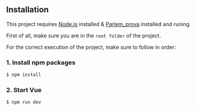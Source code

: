 ## Installation

This project requires [Node.js](https://nodejs.org/en/) installed & [Parlem_prova](https://github.com/jonator8/parlem_prova) installed and runing.

First of all, make sure you are in the `root folder` of the project.

For the correct execution of the project, make sure to follow in order:

### 1. Install npm packages 
```bash
$ npm install
```

### 2. Start Vue
```bash
$ npm run dev
```
